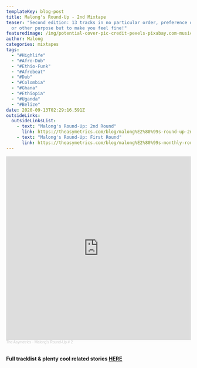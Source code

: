 ```yaml
---
templateKey: blog-post
title: Malong's Round-Up - 2nd Mixtape
teaser: "Second edition: 13 tracks in no particular order, preference of genre,
  or other purpose but to make you feel fine!"
featuredimage: /img/potential-cover-pic-credit-pexels-pixabay.com-music-1285165_1280.jpg
author: Malong
categories: mixtapes
tags:
  - "#Highlife"
  - "#Afro-Dub"
  - "#Ethio-Funk"
  - "#Afrobeat"
  - "#Dub"
  - "#Colombia"
  - "#Ghana"
  - "#Ethiopia"
  - "#Uganda"
  - "#Belize"
date: 2020-09-13T02:29:16.591Z
outsideLinks:
  outsideLinksList:
    - text: "Malong's Round-Up: 2nd Round"
      link: https://theasymetrics.com/blog/malong%E2%80%99s-round-up-2nd-round/
    - text: "Malong's Round-Up: First Round"
      link: https://theasymetrics.com/blog/malong%E2%80%99s-monthly-round-up-%E2%80%93-first-round/
---
```

<iframe width="100%" height="500" scrolling="no" frameborder="no" allow="autoplay" src="https://w.soundcloud.com/player/?url=https%3A//api.soundcloud.com/tracks/892377514&color=%23ff5500&auto_play=false&hide_related=false&show_comments=true&show_user=true&show_reposts=false&show_teaser=true&visual=true"></iframe><div style="font-size: 10px; color: #cccccc;line-break: anywhere;word-break: normal;overflow: hidden;white-space: nowrap;text-overflow: ellipsis; font-family: Interstate,Lucida Grande,Lucida Sans Unicode,Lucida Sans,Garuda,Verdana,Tahoma,sans-serif;font-weight: 100;"><a href="https://soundcloud.com/the-asymetrics" title="The Asymetrics" target="_blank" style="color: #cccccc; text-decoration: none;">The Asymetrics</a> · <a href="https://soundcloud.com/the-asymetrics/malongs-round-up-2" title="Malong&#x27;s Round-Up # 2" target="_blank" style="color: #cccccc; text-decoration: none;">Malong&#x27;s Round-Up # 2</a></div>

<br>

**Full tracklist & plenty cool related stories [HERE](https://theasymetrics.com/malong%E2%80%99s-round-up-2nd-round/)**